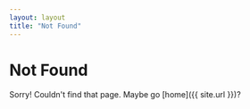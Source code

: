 ```yaml
---
layout: layout
title: "Not Found"
---
```


# Not Found

Sorry! Couldn't find that page. Maybe go [home]({{ site.url }})?
